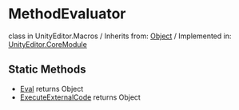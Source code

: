 # MethodEvaluator
class in UnityEditor.Macros
 / Inherits from: <a href="https://docs.unity3d.com/6000.1/Documentation/ScriptReference/Object.html">Object</a> / Implemented in: <a href="https://docs.unity3d.com/6000.1/Documentation/ScriptReference/UnityEditor.CoreModule.html">UnityEditor.CoreModule</a>

## Static Methods
- <a href="https://docs.unity3d.com/6000.1/Documentation/ScriptReference/MethodEvaluator.Eval.html">Eval</a> returns Object
- <a href="https://docs.unity3d.com/6000.1/Documentation/ScriptReference/MethodEvaluator.ExecuteExternalCode.html">ExecuteExternalCode</a> returns Object

